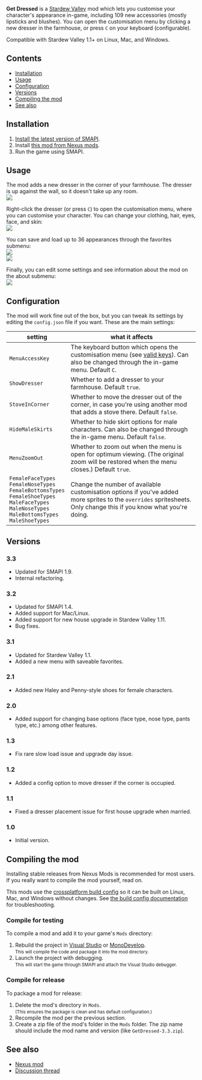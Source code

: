 ﻿﻿**Get Dressed** is a [Stardew Valley](http://stardewvalley.net/) mod which lets you customise your
character's appearance in-game, including 109 new accessories (mostly lipsticks and
blushes). You can open the customisation menu by clicking a new dresser in the farmhouse, or press
`C` on your keyboard (configurable).

Compatible with Stardew Valley 1.1+ on Linux, Mac, and Windows.

## Contents
* [Installation](#installation)
* [Usage](#usage)
* [Configuration](#configuration)
* [Versions](#versions)
* [Compiling the mod](#compiling-the-mod)
* [See also](#see-also)

## Installation
1. [Install the latest version of SMAPI](http://canimod.com/guides/using-mods#installing-smapi).
3. Install [this mod from Nexus mods](http://www.nexusmods.com/stardewvalley/mods/331).
4. Run the game using SMAPI.

## Usage
The mod adds a new dresser in the corner of your farmhouse. The dresser is up against the wall, so
it doesn't take up any room.  
![](screenshots/dresser.png)

Right-click the dresser (or press `C`) to open the customisation menu, where you can customise your
character. You can change your clothing, hair, eyes, face, and skin:  
![](screenshots/customisation-menu.png)

You can save and load up to 36 appearances through the favorites submenu:  
![](screenshots/favorites-menu.png)  
![](screenshots/favorites-menu-2.png)

Finally, you can edit some settings and see information about the mod on the about submenu:  
![](screenshots/about-menu.png)

## Configuration
The mod will work fine out of the box, but you can tweak its settings by editing the `config.json`
file if you want. These are the main settings:

| setting           | what it affects
| ----------------- | -------------------
`MenuAccessKey`   | The keyboard button which opens the customisation menu (see [valid keys](https://msdn.microsoft.com/en-us/library/microsoft.xna.framework.input.keys.aspx)). Can also be changed through the in-game menu. Default `C`.
`ShowDresser`     | Whether to add a dresser to your farmhouse. Default `true`.
`StoveInCorner`  | Whether to move the dresser out of the corner, in case you're using another mod that adds a stove there. Default `false`.
`HideMaleSkirts` | Whether to hide skirt options for male characters. Can also be changed through the in-game menu. Default `false`.
`MenuZoomOut`    | Whether to zoom out when the menu is open for optimum viewing. (The original zoom will be restored when the menu closes.) Default `true`.
`FemaleFaceTypes`<br />`FemaleNoseTypes`<br />`FemaleBottomsTypes`<br />`FemaleShoeTypes`<br />`MaleFaceTypes`<br />`MaleNoseTypes`<br />`MaleBottomsTypes`<br />`MaleShoeTypes` | Change the number of available customisation options if you've added more sprites to the `overrides` spritesheets. Only change this if you know what you're doing.

## Versions
### 3.3
* Updated for SMAPI 1.9.
* Internal refactoring.

### 3.2
* Updated for SMAPI 1.4.
* Added support for Mac/Linux.
* Added support for new house upgrade in Stardew Valley 1.11.
* Bug fixes.

### 3.1
* Updated for Stardew Valley 1.1.
* Added a new menu with saveable favorites.

### 2.1
* Added new Haley and Penny-style shoes for female characters.

### 2.0
* Added support for changing base options (face type, nose type, pants type, etc.) among other features.

### 1.3
* Fix rare slow load issue and upgrade day issue.

### 1.2
* Added a config option to move dresser if the corner is occupied.

### 1.1
* Fixed a dresser placement issue for first house upgrade when married.

### 1.0
* Initial version.

## Compiling the mod
Installing stable releases from Nexus Mods is recommended for most users. If you really want to
compile the mod yourself, read on.

This mods use the [crossplatform build config](https://github.com/Pathoschild/Stardew.ModBuildConfig#readme)
so it can be built on Linux, Mac, and Windows without changes. See [the build config documentation](https://github.com/Pathoschild/Stardew.ModBuildConfig#readme)
for troubleshooting.

### Compile for testing
To compile a mod and add it to your game's `Mods` directory:

1. Rebuild the project in [Visual Studio](https://www.visualstudio.com/vs/community/) or [MonoDevelop](http://www.monodevelop.com/).  
   <small>This will compile the code and package it into the mod directory.</small>
2. Launch the project with debugging.  
   <small>This will start the game through SMAPI and attach the Visual Studio debugger.</small>

### Compile for release
To package a mod for release:

1. Delete the mod's directory in `Mods`.  
   <small>(This ensures the package is clean and has default configuration.)</small>
2. Recompile the mod per the previous section.
3. Create a zip file of the mod's folder in the `Mods` folder. The zip name should include the
   mod name and version (like `GetDressed-3.3.zip`).


## See also
* [Nexus mod](http://www.nexusmods.com/stardewvalley/mods/331)
* [Discussion thread](http://community.playstarbound.com/threads/smapi-get-dressed-updated-for-1-1.113731)
